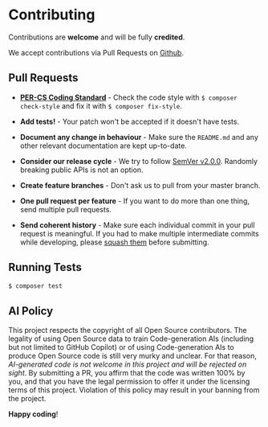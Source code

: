 # Contributing

Contributions are **welcome** and will be fully **credited**.

We accept contributions via Pull Requests on [Github](https://github.com/Crell/OrderedCollection).


## Pull Requests

- **[PER-CS Coding Standard](https://www.php-fig.org/per/coding-style/)** - Check the code style with ``$ composer check-style`` and fix it with ``$ composer fix-style``.

- **Add tests!** - Your patch won't be accepted if it doesn't have tests.

- **Document any change in behaviour** - Make sure the `README.md` and any other relevant documentation are kept up-to-date.

- **Consider our release cycle** - We try to follow [SemVer v2.0.0](http://semver.org/). Randomly breaking public APIs is not an option.

- **Create feature branches** - Don't ask us to pull from your master branch.

- **One pull request per feature** - If you want to do more than one thing, send multiple pull requests.

- **Send coherent history** - Make sure each individual commit in your pull request is meaningful. If you had to make multiple intermediate commits while developing, please [squash them](http://www.git-scm.com/book/en/v2/Git-Tools-Rewriting-History#Changing-Multiple-Commit-Messages) before submitting.


## Running Tests

``` bash
$ composer test
```

## AI Policy

This project respects the copyright of all Open Source contributors.  The legality of using Open Source data to train Code-generation AIs (including but not limited to GitHub Copilot) or of using Code-generation AIs to produce Open Source code is still very murky and unclear.  For that reason, *AI-generated code is not welcome in this project and will be rejected on sight*.  By submitting a PR, you affirm that the code was written 100% by you, and that you have the legal permission to offer it under the licensing terms of this project.  Violation of this policy may result in your banning from the project.

**Happy coding**!
